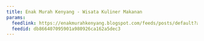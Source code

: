 ```yaml
---
title: Enak Murah Kenyang - Wisata Kuliner Makanan
params:
  feedlink: https://enakmurahkenyang.blogspot.com/feeds/posts/default?alt=rss
  feedid: db866407095901a980926ca162a5dec3
---
```

